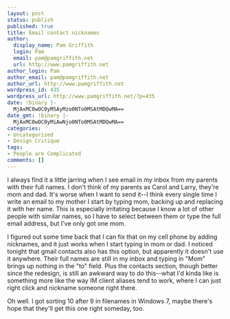 ```yaml
---
layout: post
status: publish
published: true
title: Email contact nicknames
author:
  display_name: Pam Griffith
  login: Pam
  email: pam@pamgriffith.net
  url: http://www.pamgriffith.net
author_login: Pam
author_email: pam@pamgriffith.net
author_url: http://www.pamgriffith.net
wordpress_id: 435
wordpress_url: http://www.pamgriffith.net/?p=435
date: !binary |-
  MjAxMC0wOC0yMSAyMzo0NTo0MSAtMDQwMA==
date_gmt: !binary |-
  MjAxMC0wOC0yMiAwNjo0NTo0MSAtMDQwMA==
categories:
- Uncategorized
- Design Critique
tags:
- People are Complicated
comments: []
---
```

<p>I always find it a little jarring when I see email in my inbox from my parents with their full names.  I don't think of my parents as Carol and Larry, they're mom and dad.  It's worse when I want to send it--I think every single time I write an email to my mother I start by typing mom, backing up and replacing it with her name.  This is especially irritating because I know a lot of other people with similar names, so I have to select between them or type the full email address, but I've only got one mom.</p>
<p>I figured out some time back that I can fix that on my cell phone by adding nicknames, and it just works when I start typing in mom or dad.  I noticed tonight that gmail contacts also has this option, but apparently it doesn't use it anywhere.  Their full names are still in my inbox and typing in "Mom" brings up nothing in the "to" field.  Plus the contacts section, though better since the redesign, is still an awkward way to do this--what I'd kinda like is something more like the way IM client aliases tend to work, where I can just right click and nickname someone right there.</p>
<p>Oh well.  I got sorting 10 after 9 in filenames in Windows 7, maybe there's hope that they'll get this one right someday, too.</p>
